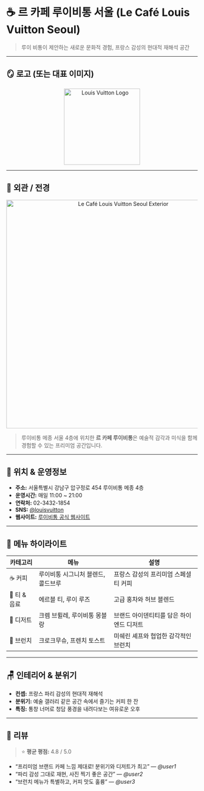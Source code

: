# ☕ 르 카페 루이비통 서울 (Le Café Louis Vuitton Seoul)

> 루이 비통이 제안하는 새로운 문화적 경험, 프랑스 감성의 현대적 재해석 공간

---

## 🪞 로고 (또는 대표 이미지)

<p align="center">
  <img src="https://upload.wikimedia.org/wikipedia/commons/thumb/7/76/Louis_Vuitton_logo_and_wordmark.svg/165px-Louis_Vuitton_logo_and_wordmark.svg.png" alt="Louis Vuitton Logo" width="200"/>
</p>

---

## 🌇 외관 / 전경

<p align="center">
  <img src="https://kr.louisvuitton.com/content/dam/lv/online/high-end/wolv/la-maison/U_Ma_LVMS_Library_Cafe_Opening_2025.html/jcr:content/assets/LVMS_LIBRARYCAFE_2025_LOCATION_EMPTY_SET01_LVCOM_2048x1152_DI3.jpg?imwidth=2400" alt="Le Café Louis Vuitton Seoul Exterior" width="600"/>
</p>

> 루이비통 메종 서울 4층에 위치한 **르 카페 루이비통**은 예술적 감각과 미식을 함께 경험할 수 있는 프리미엄 공간입니다.  

---

## 📍 위치 & 운영정보

- **주소:** 서울특별시 강남구 압구정로 454 루이비통 메종 4층  
- **운영시간:** 매일 11:00 ~ 21:00  
- **연락처:** 02-3432-1854  
- **SNS:** [@louisvuitton](https://www.instagram.com/louisvuitton/)  
- **웹사이트:** [루이비통 공식 웹사이트](https://kr.louisvuitton.com)  

---

## 🍰 메뉴 하이라이트

| 카테고리 | 메뉴 | 설명 |
|-----------|--------|------|
| ☕ 커피 | 루이비통 시그니처 블렌드, 콜드브루 | 프랑스 감성의 프리미엄 스페셜티 커피 |
| 🍵 티 & 음료 | 에르블 티, 루이 루즈 | 고급 홍차와 허브 블렌드 |
| 🍮 디저트 | 크렘 브륄레, 루이비통 몽블랑 | 브랜드 아이덴티티를 담은 하이엔드 디저트 |
| 🥐 브런치 | 크로크무슈, 프렌치 토스트 | 미쉐린 셰프와 협업한 감각적인 브런치 |

---

## 🪑 인테리어 & 분위기

- **컨셉:** 프랑스 파리 감성의 현대적 재해석  
- **분위기:** 예술 갤러리 같은 공간 속에서 즐기는 커피 한 잔  
- **특징:** 통창 너머로 청담 풍경을 내려다보는 여유로운 오후

---

## 📝 리뷰

> ⭐ **평균 평점:** 4.8 / 5.0  

- “프리미엄 브랜드 카페 느낌 제대로! 분위기와 디저트가 최고” — *@user1*  
- “파리 감성 그대로 재현, 사진 찍기 좋은 공간” — *@user2*  
- “브런치 메뉴가 특별하고, 커피 맛도 훌륭” — *@user3*  
